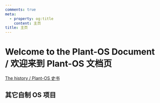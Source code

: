 ```yaml
---
comments: true
meta:
  - property: og:title
    content: 主页
title: 主页
---
```


# Welcome to the Plant-OS Document / 欢迎来到 Plant-OS 文档页

[The history / Plant-OS 史书](history.md)

## 其它自制 OS 项目
